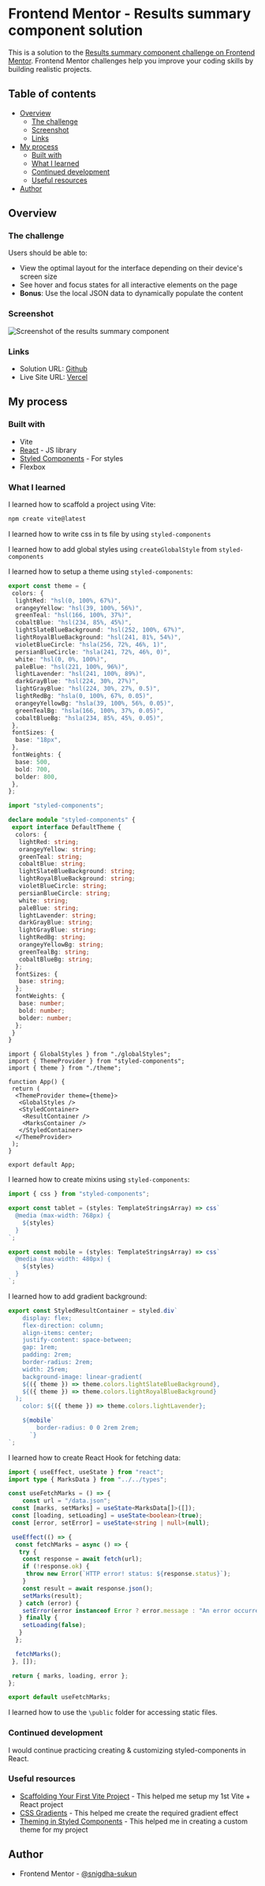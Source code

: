 # Frontend Mentor - Results summary component solution

This is a solution to the [Results summary component challenge on Frontend Mentor](https://www.frontendmentor.io/challenges/results-summary-component-CE_K6s0maV). Frontend Mentor challenges help you improve your coding skills by building realistic projects.

## Table of contents

- [Overview](#overview)
  - [The challenge](#the-challenge)
  - [Screenshot](#screenshot)
  - [Links](#links)
- [My process](#my-process)
  - [Built with](#built-with)
  - [What I learned](#what-i-learned)
  - [Continued development](#continued-development)
  - [Useful resources](#useful-resources)
- [Author](#author)

## Overview

### The challenge

Users should be able to:

- View the optimal layout for the interface depending on their device's screen size
- See hover and focus states for all interactive elements on the page
- **Bonus**: Use the local JSON data to dynamically populate the content

### Screenshot

![Screenshot of the results summary component](./screenshot.gif)

### Links

- Solution URL: [Github](https://github.com/snigdha-sukun/result-summary-react)
- Live Site URL: [Vercel](https://result-summary-react-beta.vercel.app)

## My process

### Built with

- Vite
- [React](https://reactjs.org/) - JS library
- [Styled Components](https://styled-components.com/) - For styles
- Flexbox

### What I learned

I learned how to scaffold a project using Vite:

```bash
npm create vite@latest
```

I learned how to write css in ts file by using `styled-components`

I learned how to add global styles using `createGlobalStyle` from `styled-components`

I learned how to setup a theme using `styled-components`:

```ts
export const theme = {
 colors: {
  lightRed: "hsl(0, 100%, 67%)",
  orangeyYellow: "hsl(39, 100%, 56%)",
  greenTeal: "hsl(166, 100%, 37%)",
  cobaltBlue: "hsl(234, 85%, 45%)",
  lightSlateBlueBackground: "hsl(252, 100%, 67%)",
  lightRoyalBlueBackground: "hsl(241, 81%, 54%)",
  violetBlueCircle: "hsla(256, 72%, 46%, 1)",
  persianBlueCircle: "hsla(241, 72%, 46%, 0)",
  white: "hsl(0, 0%, 100%)",
  paleBlue: "hsl(221, 100%, 96%)",
  lightLavender: "hsl(241, 100%, 89%)",
  darkGrayBlue: "hsl(224, 30%, 27%)",
  lightGrayBlue: "hsl(224, 30%, 27%, 0.5)",
  lightRedBg: "hsla(0, 100%, 67%, 0.05)",
  orangeyYellowBg: "hsla(39, 100%, 56%, 0.05)",
  greenTealBg: "hsla(166, 100%, 37%, 0.05)",
  cobaltBlueBg: "hsla(234, 85%, 45%, 0.05)",
 },
 fontSizes: {
  base: "18px",
 },
 fontWeights: {
  base: 500,
  bold: 700,
  bolder: 800,
 },
};
```

```ts
import "styled-components";

declare module "styled-components" {
 export interface DefaultTheme {
  colors: {
   lightRed: string;
   orangeyYellow: string;
   greenTeal: string;
   cobaltBlue: string;
   lightSlateBlueBackground: string;
   lightRoyalBlueBackground: string;
   violetBlueCircle: string;
   persianBlueCircle: string;
   white: string;
   paleBlue: string;
   lightLavender: string;
   darkGrayBlue: string;
   lightGrayBlue: string;
   lightRedBg: string;
   orangeyYellowBg: string;
   greenTealBg: string;
   cobaltBlueBg: string;
  };
  fontSizes: {
   base: string;
  };
  fontWeights: {
   base: number;
   bold: number;
   bolder: number;
  };
 }
}
```

```tsx
import { GlobalStyles } from "./globalStyles";
import { ThemeProvider } from "styled-components";
import { theme } from "./theme";

function App() {
 return (
  <ThemeProvider theme={theme}>
   <GlobalStyles />
   <StyledContainer>
    <ResultContainer />
    <MarksContainer />
   </StyledContainer>
  </ThemeProvider>
 );
}

export default App;
```

I learned how to create mixins using `styled-components`:

```ts
import { css } from "styled-components";

export const tablet = (styles: TemplateStringsArray) => css`
  @media (max-width: 768px) {
    ${styles}
  }
`;

export const mobile = (styles: TemplateStringsArray) => css`
  @media (max-width: 480px) {
    ${styles}
  }
`;
```

I learned how to add gradient background:

```ts
export const StyledResultContainer = styled.div`
    display: flex;
    flex-direction: column;
    align-items: center;
    justify-content: space-between;
    gap: 1rem;
    padding: 2rem;
    border-radius: 2rem;
    width: 25rem;
    background-image: linear-gradient(
    ${({ theme }) => theme.colors.lightSlateBlueBackground},
    ${({ theme }) => theme.colors.lightRoyalBlueBackground}
  );
    color: ${({ theme }) => theme.colors.lightLavender};

    ${mobile`
        border-radius: 0 0 2rem 2rem;
      `}
`;
```

I learned how to create React Hook for fetching data:

```ts
import { useEffect, useState } from "react";
import type { MarksData } from "../../types";

const useFetchMarks = () => {
    const url = "/data.json";
 const [marks, setMarks] = useState<MarksData[]>([]);
 const [loading, setLoading] = useState<boolean>(true);
 const [error, setError] = useState<string | null>(null);

 useEffect(() => {
  const fetchMarks = async () => {
   try {
    const response = await fetch(url);
    if (!response.ok) {
     throw new Error(`HTTP error! status: ${response.status}`);
    }
    const result = await response.json();
    setMarks(result);
   } catch (error) {
    setError(error instanceof Error ? error.message : "An error occurred");
   } finally {
    setLoading(false);
   }
  };

  fetchMarks();
 }, []);

 return { marks, loading, error };
};

export default useFetchMarks;
```

I learned how to use the `\public` folder for accessing static files.

### Continued development

I would continue practicing creating & customizing styled-components in React.

### Useful resources

- [Scaffolding Your First Vite Project](https://vite.dev/guide/#scaffolding-your-first-vite-project) - This helped me setup my 1st Vite + React project
- [CSS Gradients](https://www.w3schools.com/css/css3_gradients.asp) - This helped me create the required gradient effect
- [Theming in Styled Components](https://styled-components.com/docs/advanced#theming) - This helped me in creating a custom theme for my project

## Author

- Frontend Mentor - [@snigdha-sukun](https://www.frontendmentor.io/profile/snigdha-sukun)
